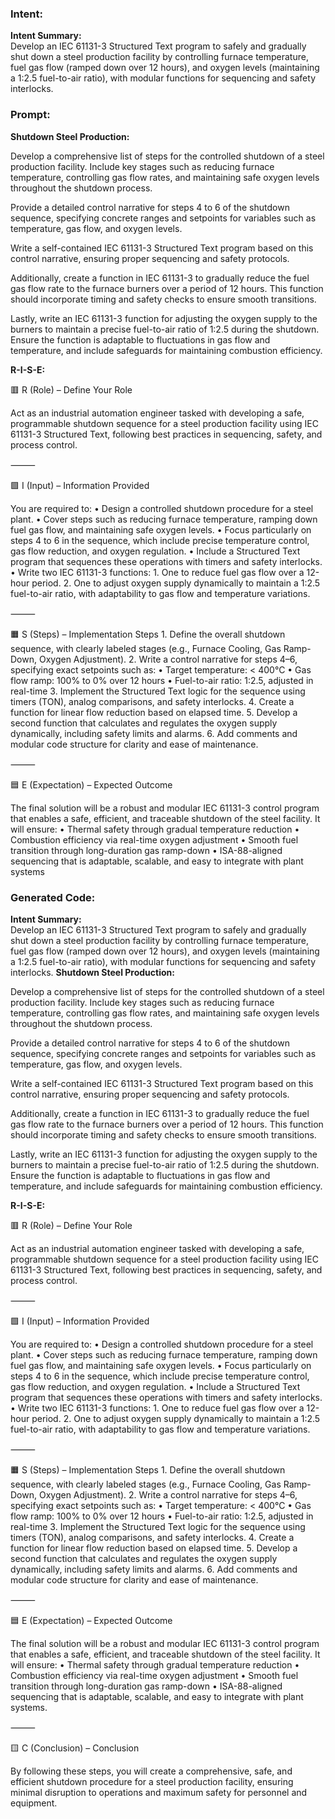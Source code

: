 ### Intent:
**Intent Summary:**  
Develop an IEC 61131-3 Structured Text program to safely and gradually shut down a steel production facility by controlling furnace temperature, fuel gas flow (ramped down over 12 hours), and oxygen levels (maintaining a 1:2.5 fuel-to-air ratio), with modular functions for sequencing and safety interlocks.

### Prompt:
**Shutdown Steel Production:**

Develop a comprehensive list of steps for the controlled shutdown of a steel production facility. Include key stages such as reducing furnace temperature, controlling gas flow rates, and maintaining safe oxygen levels throughout the shutdown process.

Provide a detailed control narrative for steps 4 to 6 of the shutdown sequence, specifying concrete ranges and setpoints for variables such as temperature, gas flow, and oxygen levels.

Write a self-contained IEC 61131-3 Structured Text program based on this control narrative, ensuring proper sequencing and safety protocols.

Additionally, create a function in IEC 61131-3 to gradually reduce the fuel gas flow rate to the furnace burners over a period of 12 hours. This function should incorporate timing and safety checks to ensure smooth transitions.

Lastly, write an IEC 61131-3 function for adjusting the oxygen supply to the burners to maintain a precise fuel-to-air ratio of 1:2.5 during the shutdown. Ensure the function is adaptable to fluctuations in gas flow and temperature, and include safeguards for maintaining combustion efficiency.

**R-I-S-E:**

🟥 R (Role) – Define Your Role

Act as an industrial automation engineer tasked with developing a safe, programmable shutdown sequence for a steel production facility using IEC 61131-3 Structured Text, following best practices in sequencing, safety, and process control.

⸻

🟩 I (Input) – Information Provided

You are required to:
	•	Design a controlled shutdown procedure for a steel plant.
	•	Cover steps such as reducing furnace temperature, ramping down fuel gas flow, and maintaining safe oxygen levels.
	•	Focus particularly on steps 4 to 6 in the sequence, which include precise temperature control, gas flow reduction, and oxygen regulation.
	•	Include a Structured Text program that sequences these operations with timers and safety interlocks.
	•	Write two IEC 61131-3 functions:
	1.	One to reduce fuel gas flow over a 12-hour period.
	2.	One to adjust oxygen supply dynamically to maintain a 1:2.5 fuel-to-air ratio, with adaptability to gas flow and temperature variations.

⸻

🟧 S (Steps) – Implementation Steps
	1.	Define the overall shutdown sequence, with clearly labeled stages (e.g., Furnace Cooling, Gas Ramp-Down, Oxygen Adjustment).
	2.	Write a control narrative for steps 4–6, specifying exact setpoints such as:
	•	Target temperature: < 400°C
	•	Gas flow ramp: 100% to 0% over 12 hours
	•	Fuel-to-air ratio: 1:2.5, adjusted in real-time
	3.	Implement the Structured Text logic for the sequence using timers (TON), analog comparisons, and safety interlocks.
	4.	Create a function for linear flow reduction based on elapsed time.
	5.	Develop a second function that calculates and regulates the oxygen supply dynamically, including safety limits and alarms.
	6.	Add comments and modular code structure for clarity and ease of maintenance.

⸻

🟦 E (Expectation) – Expected Outcome

The final solution will be a robust and modular IEC 61131-3 control program that enables a safe, efficient, and traceable shutdown of the steel facility. It will ensure:
	•	Thermal safety through gradual temperature reduction
	•	Combustion efficiency via real-time oxygen adjustment
	•	Smooth fuel transition through long-duration gas ramp-down
	•	ISA-88-aligned sequencing that is adaptable, scalable, and easy to integrate with plant systems

### Generated Code:
**Intent Summary:**  
Develop an IEC 61131-3 Structured Text program to safely and gradually shut down a steel production facility by controlling furnace temperature, fuel gas flow (ramped down over 12 hours), and oxygen levels (maintaining a 1:2.5 fuel-to-air ratio), with modular functions for sequencing and safety interlocks.
**Shutdown Steel Production:**

Develop a comprehensive list of steps for the controlled shutdown of a steel production facility. Include key stages such as reducing furnace temperature, controlling gas flow rates, and maintaining safe oxygen levels throughout the shutdown process.

Provide a detailed control narrative for steps 4 to 6 of the shutdown sequence, specifying concrete ranges and setpoints for variables such as temperature, gas flow, and oxygen levels.

Write a self-contained IEC 61131-3 Structured Text program based on this control narrative, ensuring proper sequencing and safety protocols.

Additionally, create a function in IEC 61131-3 to gradually reduce the fuel gas flow rate to the furnace burners over a period of 12 hours. This function should incorporate timing and safety checks to ensure smooth transitions.

Lastly, write an IEC 61131-3 function for adjusting the oxygen supply to the burners to maintain a precise fuel-to-air ratio of 1:2.5 during the shutdown. Ensure the function is adaptable to fluctuations in gas flow and temperature, and include safeguards for maintaining combustion efficiency.

**R-I-S-E:**

🟥 R (Role) – Define Your Role

Act as an industrial automation engineer tasked with developing a safe, programmable shutdown sequence for a steel production facility using IEC 61131-3 Structured Text, following best practices in sequencing, safety, and process control.

⸻

🟩 I (Input) – Information Provided

You are required to:
	•	Design a controlled shutdown procedure for a steel plant.
	•	Cover steps such as reducing furnace temperature, ramping down fuel gas flow, and maintaining safe oxygen levels.
	•	Focus particularly on steps 4 to 6 in the sequence, which include precise temperature control, gas flow reduction, and oxygen regulation.
	•	Include a Structured Text program that sequences these operations with timers and safety interlocks.
	•	Write two IEC 61131-3 functions:
	1.	One to reduce fuel gas flow over a 12-hour period.
	2.	One to adjust oxygen supply dynamically to maintain a 1:2.5 fuel-to-air ratio, with adaptability to gas flow and temperature variations.

⸻

🟧 S (Steps) – Implementation Steps
	1.	Define the overall shutdown sequence, with clearly labeled stages (e.g., Furnace Cooling, Gas Ramp-Down, Oxygen Adjustment).
	2.	Write a control narrative for steps 4–6, specifying exact setpoints such as:
	•	Target temperature: < 400°C
	•	Gas flow ramp: 100% to 0% over 12 hours
	•	Fuel-to-air ratio: 1:2.5, adjusted in real-time
	3.	Implement the Structured Text logic for the sequence using timers (TON), analog comparisons, and safety interlocks.
	4.	Create a function for linear flow reduction based on elapsed time.
	5.	Develop a second function that calculates and regulates the oxygen supply dynamically, including safety limits and alarms.
	6.	Add comments and modular code structure for clarity and ease of maintenance.

⸻

🟦 E (Expectation) – Expected Outcome

The final solution will be a robust and modular IEC 61131-3 control program that enables a safe, efficient, and traceable shutdown of the steel facility. It will ensure:
	•	Thermal safety through gradual temperature reduction
	•	Combustion efficiency via real-time oxygen adjustment
	•	Smooth fuel transition through long-duration gas ramp-down
	•	ISA-88-aligned sequencing that is adaptable, scalable, and easy to integrate with plant systems.

⸻

🟨 C (Conclusion) – Conclusion

By following these steps, you will create a comprehensive, safe, and efficient shutdown procedure for a steel production facility, ensuring minimal disruption to operations and maximum safety for personnel and equipment.
